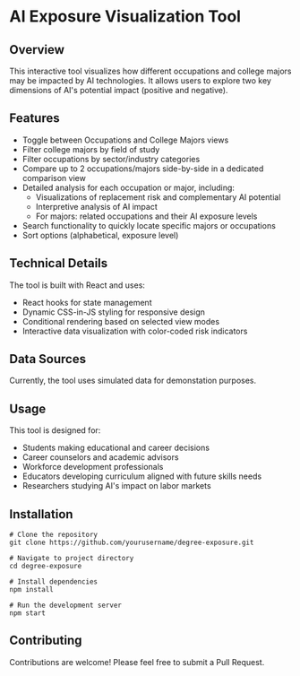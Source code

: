# AI Exposure Visualization Tool

## Overview

This interactive tool visualizes how different occupations and college majors may be impacted by AI technologies. It allows users to explore two key dimensions of AI's potential impact (positive and negative).

## Features

- Toggle between Occupations and College Majors views
- Filter college majors by field of study
- Filter occupations by sector/industry categories
- Compare up to 2 occupations/majors side-by-side in a dedicated comparison view
- Detailed analysis for each occupation or major, including:
    - Visualizations of replacement risk and complementary AI potential
    - Interpretive analysis of AI impact
    - For majors: related occupations and their AI exposure levels
- Search functionality to quickly locate specific majors or occupations
- Sort options (alphabetical, exposure level)

## Technical Details
The tool is built with React and uses:

- React hooks for state management
- Dynamic CSS-in-JS styling for responsive design
- Conditional rendering based on selected view modes
- Interactive data visualization with color-coded risk indicators

## Data Sources
Currently, the tool uses simulated data for demonstation purposes.

## Usage

This tool is designed for:
- Students making educational and career decisions
- Career counselors and academic advisors
- Workforce development professionals
- Educators developing curriculum aligned with future skills needs
- Researchers studying AI's impact on labor markets

## Installation

```
# Clone the repository
git clone https://github.com/yourusername/degree-exposure.git

# Navigate to project directory
cd degree-exposure

# Install dependencies
npm install

# Run the development server
npm start
```

## Contributing
Contributions are welcome! Please feel free to submit a Pull Request.
